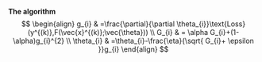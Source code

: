 

**The algorithm**
$$
\begin{align}
g_{i} & =\frac{\partial}{\partial \theta_{i}}\text{Loss}(y^{(k)},F(\vec{x}^{(k)};\vec{\theta})) \\
G_{i} & = \alpha G_{i}+(1-\alpha)g_{i}^{2} \\
\theta_{i} & =\theta_{i}-\frac{\eta}{\sqrt{ G_{i}+ \epsilon }}g_{i}
\end{align}
$$

